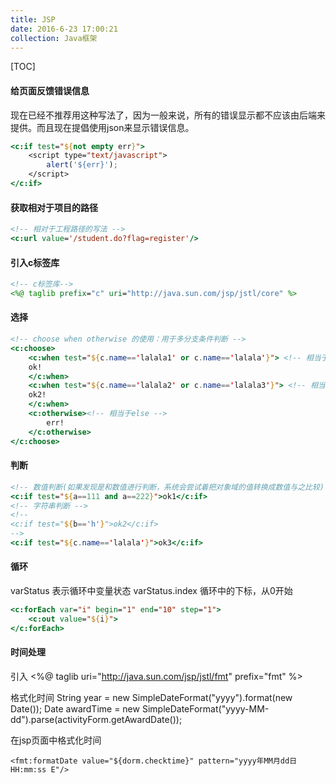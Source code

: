 ```yaml
---
title: JSP
date: 2016-6-23 17:00:21
collection: Java框架
---
```


[TOC]

#### 给页面反馈错误信息

现在已经不推荐用这种写法了，因为一般来说，所有的错误显示都不应该由后端来提供。而且现在提倡使用json来显示错误信息。
```jsp
<c:if test="${not empty err}">
	<script type="text/javascript">
		alert('${err}');
	</script>
</c:if>
```

#### 获取相对于项目的路径
```jsp
<!-- 相对于工程路径的写法 -->
<c:url value='/student.do?flag=register'/>
```


#### 引入c标签库
```jsp
<!-- c标签库-->
<%@ taglib prefix="c" uri="http://java.sun.com/jsp/jstl/core" %>
```

#### 选择
```jsp
<!-- choose when otherwise 的使用：用于多分支条件判断 -->
<c:choose>
	<c:when test="${c.name=='lalala1' or c.name=='lalala'}"> <!-- 相当于if -->
	ok!
	</c:when>
	<c:when test="${c.name=='lalala2' or c.name=='lalala3'}"> <!-- 相当于else if -->
	ok2!
	</c:when>
	<c:otherwise><!-- 相当于else -->
		err!
	</c:otherwise>
</c:choose>
```

#### 判断
```jsp
<!-- 数值判断(如果发现是和数值进行判断，系统会尝试着把对象域的值转换成数值与之比较) -->
<c:if test="${a==111 and a==222}">ok1</c:if>
<!-- 字符串判断 -->
<!--  
<c:if test="${b=='h'}">ok2</c:if>
-->
<c:if test="${c.name=='lalala'}">ok3</c:if>
```

#### 循环
varStatus 表示循环中变量状态
varStatus.index 循环中的下标，从0开始 
```jsp
<c:forEach var="i" begin="1" end="10" step="1">
	<c:out value="${i}">
</c:forEach>
```

#### 时间处理
引入
    <%@ taglib uri="http://java.sun.com/jsp/jstl/fmt" prefix="fmt" %>

格式化时间
    String year = new SimpleDateFormat("yyyy").format(new Date());
    Date awardTime = new SimpleDateFormat("yyyy-MM-dd").parse(activityForm.getAwardDate());

在jsp页面中格式化时间

	<fmt:formatDate value="${dorm.checktime}" pattern="yyyy年MM月dd日  HH:mm:ss E"/>
